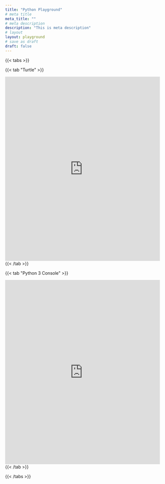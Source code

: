 ```yaml
---
title: "Python Playground"
# meta title
meta_title: ""
# meta description
description: "This is meta description"
# layout
layout: playground
# save as draft
draft: false
---
```


{{< tabs >}}

{{< tab "Turtle" >}}
<iframe src="https://trinket.io/embed/python/d8f8e8d6d2" width="100%" height="600" frameborder="0" marginwidth="0" marginheight="0" allowfullscreen></iframe>
{{< /tab >}}

{{< tab "Python 3 Console" >}}
<iframe src="https://trinket.io/embed/python3/fbe6877083" width="100%" height="600" frameborder="0" marginwidth="0" marginheight="0" allowfullscreen></iframe>
{{< /tab >}}

{{< /tabs >}}

